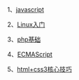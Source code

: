 1、[javascript][11]

2、[Linux入门][12]

3、[php基础][13]

4、[ECMAScript][14]

5、[html+css3核心技巧][15]

[11]:<https://github.com/xiaoliuing/study-notes/blob/master/ready-notes/javascript/index.md>
[12]:<https://github.com/xiaoliuing/study-notes/blob/master/ready-notes/linux/index.md>

[13]:<https://github.com/xiaoliuing/study-notes/blob/master/ready-notes/php/index.md>

[14]:<https://github.com/xiaoliuing/study-notes/blob/master/ready-notes/ecmascript/index.md>
[15]:<https://github.com/xiaoliuing/study-notes/blob/master/ready-notes/heml-css3/index.md>